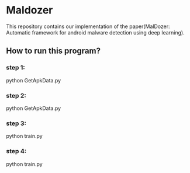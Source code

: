 # Maldozer
This repository contains our implementation of the paper(MalDozer: Automatic framework for android malware detection using deep learning).
## How to run this program?
### step 1:
python GetApkData.py
### step 2:
python GetApkData.py
### step 3:
python train.py
### step 4:
python train.py
